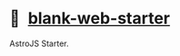 # 📄 [blank-web-starter]

AstroJS Starter.

[blank-web-starter]: https://npmjs.org/blank-web-starter
